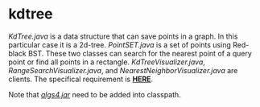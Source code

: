 # kdtree

*KdTree.java* is a data structure that can save points in a graph. In this particular case it is a 2d-tree. *PointSET.java* is a set of points using Red-black BST. These two classes can search for the nearest point of a query point or find all points in a rectangle. *KdTreeVisualizer.java*, *RangeSearchVisualizer.java*, and *NearestNeighborVisualizer.java* are clients. The specifical requirement is [**HERE**](https://coursera.cs.princeton.edu/algs4/assignments/kdtree/specification.php).

Note that [*algs4.jar*](../) need to be added into classpath.
